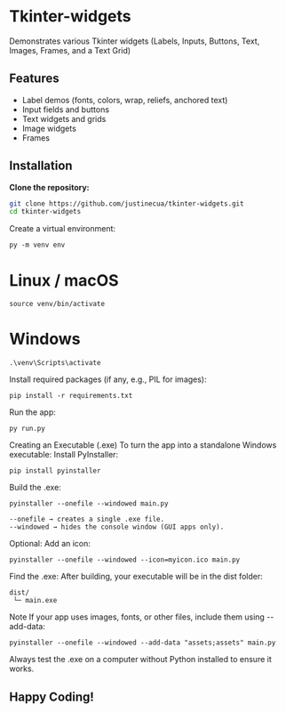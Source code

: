 # Tkinter-widgets

Demonstrates various Tkinter widgets (Labels, Inputs, Buttons, Text, Images, Frames, and a Text Grid)

## Features

- Label demos (fonts, colors, wrap, reliefs, anchored text)
- Input fields and buttons
- Text widgets and grids
- Image widgets
- Frames

## Installation

**Clone the repository:**

```bash
git clone https://github.com/justinecua/tkinter-widgets.git
cd tkinter-widgets
```
Create a virtual environment:
```
py -m venv env
```

# Linux / macOS
```
source venv/bin/activate
```
# Windows
```
.\venv\Scripts\activate
```

Install required packages (if any, e.g., PIL for images):
```
pip install -r requirements.txt
```
Run the app:
```
py run.py
```

Creating an Executable (.exe)
To turn the app into a standalone Windows executable:
Install PyInstaller:
```
pip install pyinstaller
```
Build the .exe:
```
pyinstaller --onefile --windowed main.py
```

```
--onefile → creates a single .exe file.
--windowed → hides the console window (GUI apps only).
```

Optional: Add an icon:
```
pyinstaller --onefile --windowed --icon=myicon.ico main.py
```

Find the .exe:
After building, your executable will be in the dist folder:
```
dist/
 └─ main.exe
```
Note
If your app uses images, fonts, or other files, include them using --add-data:

```
pyinstaller --onefile --windowed --add-data "assets;assets" main.py
```
Always test the .exe on a computer without Python installed to ensure it works.

Happy Coding!
---
